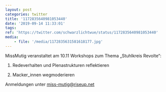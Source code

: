 ```yaml
---
layout: post
categories: twitter
title: '1172835640981053440'
date: '2019-09-14 11:33:01'
tags: 
ref: 'https://twitter.com/schwarzlichtwue/status/1172835640981053440'
media:
    - file: '/media/1172835631581618177.jpg'
---
```

MissMutig veranstaltet am 10.11 Workshops zum Thema „Stuhlkreis Revolte“:

1. Redeverhalten und Plenastrukturen reflektieren

2. Macker_innen wegmoderieren



Anmeldungen unter miss-mutig@riseup.net  